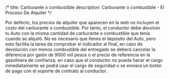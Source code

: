 /*title: Carburante o combustibledescription: Carburante o combustible - El Proceso De Alquiler*/Por defecto, los precios de alquiler que aparecen en la web no incluyen el costo del carburante o combustible.Por tanto, el conductor debe devolver tu Auto con la misma cantidad de carburante o combustible que tenía cuando se alquiló. No es necesario que llenes el depósito del Auto, pero esto facilita la tarea de comprobar el indicador al final, en caso de devolución con menos combustible del entregado se deberá cancelar la diferencia por galón de 9000 mil pesos o el precio de referencia en la gasolinera de confianza, en caso que el conductor no pueda hacer el cargo inmediatamente se podrá usar el cargo de seguridad o se enviara un botón de pago con el soporte de contrato al conductor.